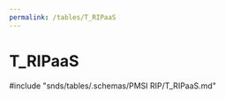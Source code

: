 ```yaml
---
permalink: /tables/T_RIPaaS
---
```

# T\_RIPaaS
<!-- SPDX-License-Identifier: MPL-2.0 -->

<!-- ATTENTION : Ne pas supprimer ou modifier la ligne ci-dessous -->
#include "snds/tables/.schemas/PMSI RIP/T_RIPaaS.md"
<!-- ATTENTION : Ne pas supprimer ou modifier la ligne ci-dessus -->

